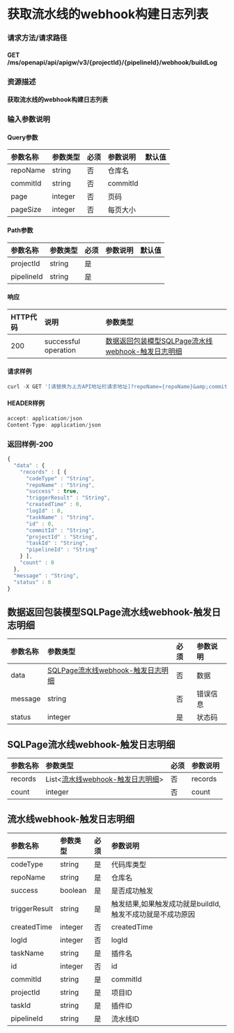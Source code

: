 # 获取流水线的webhook构建日志列表

### 请求方法/请求路径

#### GET  /ms/openapi/api/apigw/v3/{projectId}/{pipelineId}/webhook/buildLog

### 资源描述

#### 获取流水线的webhook构建日志列表

### 输入参数说明

#### Query参数

| 参数名称 | 参数类型 | 必须 | 参数说明 | 默认值 |
| :--- | :--- | :--- | :--- | :--- |
| repoName | string | 否 | 仓库名 |  |
| commitId | string | 否 | commitId |  |
| page | integer | 否 | 页码 |  |
| pageSize | integer | 否 | 每页大小 |  |

#### Path参数

| 参数名称 | 参数类型 | 必须 | 参数说明 | 默认值 |
| :--- | :--- | :--- | :--- | :--- |
| projectId | string | 是 |  |  |
| pipelineId | string | 是 |  |  |

#### 响应

| HTTP代码 | 说明 | 参数类型 |
| :--- | :--- | :--- |
| 200 | successful operation | [数据返回包装模型SQLPage流水线webhook-触发日志明细](get-the-pipelines-webhook-build-log-list.md) |

#### 请求样例

```javascript
curl -X GET '[请替换为上方API地址栏请求地址]?repoName={repoName}&amp;commitId={commitId}&amp;page={page}&amp;pageSize={pageSize}'
```

#### HEADER样例

```javascript
accept: application/json
Content-Type: application/json
```

### 返回样例-200

```javascript
{
  "data" : {
    "records" : [ {
      "codeType" : "String",
      "repoName" : "String",
      "success" : true,
      "triggerResult" : "String",
      "createdTime" : 0,
      "logId" : 0,
      "taskName" : "String",
      "id" : 0,
      "commitId" : "String",
      "projectId" : "String",
      "taskId" : "String",
      "pipelineId" : "String"
    } ],
    "count" : 0
  },
  "message" : "String",
  "status" : 0
}
```

## 数据返回包装模型SQLPage流水线webhook-触发日志明细

| 参数名称 | 参数类型 | 必须 | 参数说明 |
| :--- | :--- | :--- | :--- |
| data | [SQLPage流水线webhook-触发日志明细](get-the-pipelines-webhook-build-log-list.md) | 否 | 数据 |
| message | string | 否 | 错误信息 |
| status | integer | 是 | 状态码 |

## SQLPage流水线webhook-触发日志明细

| 参数名称 | 参数类型 | 必须 | 参数说明 |
| :--- | :--- | :--- | :--- |
| records | List&lt;[流水线webhook-触发日志明细](get-the-pipelines-webhook-build-log-list.md)&gt; | 否 | records |
| count | integer | 否 | count |

## 流水线webhook-触发日志明细

| 参数名称 | 参数类型 | 必须 | 参数说明 |
| :--- | :--- | :--- | :--- |
| codeType | string | 是 | 代码库类型 |
| repoName | string | 是 | 仓库名 |
| success | boolean | 是 | 是否成功触发 |
| triggerResult | string | 是 | 触发结果,如果触发成功就是buildId,触发不成功就是不成功原因 |
| createdTime | integer | 否 | createdTime |
| logId | integer | 否 | logId |
| taskName | string | 是 | 插件名 |
| id | integer | 否 | id |
| commitId | string | 是 | commitId |
| projectId | string | 是 | 项目ID |
| taskId | string | 是 | 插件ID |
| pipelineId | string | 是 | 流水线ID |

